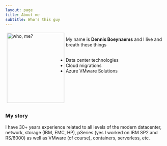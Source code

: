 ```yaml
---
layout: page
title: About me
subtitle: Who's this guy
---
```

 <style type="text/css">
    img {
      margin: 5px;
      border: 50px;
      float: left;
    }
</style>

<div class="square">
    <div>
      <img src="/AVSblog/assets/img/IMG_9409.jpg" alt="who, me?" width="180" height="220" float=left margin=10px>
    </div>
    <br>My name is <b>Dennis Boeynaems</b> and I live and breath these things <br>
    <br> 
    <div>
    <ul padding-left: 10;>
        <li>Data center technologies</li>  
        <li>Cloud migrations</li>
        <li>Azure VMware Solutions</li>
    </ul>
    </div>
    <br>
    <br>
    <br>
    <br>
    <br>
</div>









### My story

I have 30+ years experience related to all levels of the modern datacenter, network, storage (IBM, EMC, HP), pSeries (yes I worked on IBM SP2 and RS/6000) as well as VMware (of course), containers, serverless, etc.
